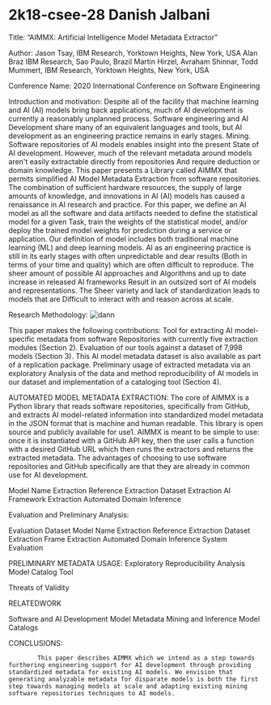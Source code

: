 # 2k18-csee-28 Danish Jalbani


Title: 
     “AIMMX: Artificial Intelligence Model Metadata Extractor”


Author:
Jason Tsay, IBM Research, Yorktown Heights, New York, USA
Alan Braz IBM Research, Sao Paulo, Brazil
Martin Hirzel, Avraham Shinnar, Todd Mummert, IBM Research, Yorktown Heights, New York, USA


Conference Name: 
         2020 International Conference on Software Engineering

Introduction and motivation:
                     Despite all of the facility that machine learning and AI (AI) models bring back applications, much of AI development is currently a reasonably unplanned process. Software engineering and AI Development share many of an equivalent languages and tools, but AI development as an engineering practice remains in early stages. Mining. Software repositories of AI models enables insight into the present State of AI development. However, much of the relevant metadata around models aren't easily extractable directly from repositories And require deduction or domain knowledge. This paper presents a Library called AIMMX that permits simplified AI Model Metadata Extraction from software repositories. The combination of sufficient hardware resources, the supply of large amounts of knowledge, and innovations in AI (AI) models has caused a renaissance in AI research and practice. For this paper, we define an AI model as all the software and data artifacts needed to define the statistical model for a given Task, train the weights of the statistical model, and/or deploy the trained model weights for prediction during a service or application. Our definition of model includes both traditional machine learning (ML) and deep learning models. AI as an engineering practice is still in its early stages with often unpredictable and dear results (Both in terms of your time and quality) which are often difficult to reproduce. The sheer amount of possible AI approaches and Algorithms and up to date increase in released AI frameworks Result in an outsized sort of AI models and representations. The Sheer variety and lack of standardization leads to models that are Difficult to interact with and reason across at scale.

Research Methodology:
![dann](https://user-images.githubusercontent.com/45094620/89397708-a039e080-d729-11ea-93c2-98c7cb6ae349.png)

This paper makes the following contributions:
Tool for extracting AI model-specific metadata from software Repositories with currently five extraction modules (Section 2).
Evaluation of our tools against a dataset of 7,998 models (Section 3). This AI model metadata dataset is also available as part of a replication package.
Preliminary usage of extracted metadata via an exploratory Analysis of the data and method reproducibility of AI models in our dataset and implementation of a cataloging tool (Section 4).

AUTOMATED MODEL METADATA EXTRACTION:
            The core of AIMMX is a Python library that reads software repositories, specifically from GitHub, and extracts AI model-related information into standardized model metadata in the JSON format that is machine and human readable. This library is open source and publicly available for use1. AIMMX is meant to be simple to use: once it is instantiated with a GitHub API key, then the user calls a function with a desired GitHub URL which then runs the extractors and returns the extracted metadata. The advantages of choosing to use software repositories and GitHub specifically are that they are already in common use for AI development.

Model Name Extraction
Reference Extraction
Dataset Extraction
AI Framework Extraction
Automated Domain Inference


Evaluation and Preliminary  Analysis:

Evaluation Dataset
Model Name Extraction
Reference Extraction
Dataset Extraction 
Frame Extraction 
Automated Domain Inference
System Evaluation


PRELIMINARY METADATA USAGE:
Exploratory Reproducibility Analysis
Model Catalog Tool

Threats of Validity

RELATEDWORK

Software and AI Development
Model Metadata Mining and Inference
Model Catalogs


CONCLUSIONS:

            This paper describes AIMMX which we intend as a step towards furthering engineering support for AI development through providing standardized metadata for existing AI models. We envision that generating analyzable metadata for disparate models is both the first step towards managing models at scale and adapting existing mining software repositories techniques to AI models.
